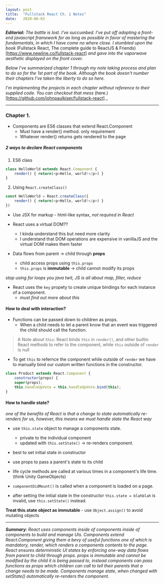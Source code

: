 ```yaml
---
layout: post
title:  "Fullstack React Ch. 1 Notes"
date:   2020-06-03
---
```


_**Editorial:** The battle is lost. I've succumbed. I've put off adopting a front-end javascript framework for as long as possible in favor of mastering the fundamentals, in which I have come no where close. I stumbled upon the book_ (Fullstack React, The complete guide to ReactJS & Friends)[https://www.newline.co/fullstack-react] _and gave into the vaporwave aesthetic displayed on the front cover._

_Below I've summarized chapter 1 through my note taking process and plan to do so for the 1st part of the book. Although the book doesn't number their chapters I've taken the liberty to do so here._

_I'm implementing the projects in each chapter without reference to their supplied code. You can checkout that mess_ (here.)[https://github.com/johnpaulkiser/fullstack-react]._

-----

### Chapter 1.
 * Components are ES6 classes that extend React.Component
    - Must have a render() method. only requirement
    - Whatever render() returns gets rendered to the page
 
##### 2 ways to declare React components
1. ES6 class 
```js 
class HelloWorld extends React.Component {
    render() { return(<p>Hello, world!</p>) }
}
```
2. Using `React.createClass()`
```js
const HelloWorld = React.createClass({
    render() { return(<p>Hello, world!</p>) }
})
```

* Use JSX for markup - html-like syntax, _not required in React_

* React uses a virtual DOM??
    - I kinda understand this but need more clarity
    - I understand that DOM operations are expensive in vanillaJS and the virtual DOM makes them faster

* Data flows from parent -> child through **props**
    - child access props using `this.props`
    - `this.props` is **immutable** -> child cannot modify its props

_stop using for loops you java twit, JS is all about map, filter, reduce_

* React uses the `key` propety to create unique bindings for each instance of a component.
    - _must find out more about this_

#### How to deal with interaction?

* Functions can be passed down to children as props.
    - When a child needs to let a parent know that an event was triggered the child should call the function.

    
> A Note about `this`: React binds `this` in `render()`, and other builtin React methods to refer to the component, while `this` outside of `render` is null

* To get `this` to refernce the component while outside of `render` we have to manually bind our custom written functions in the constructor.

```js
class Product extends React.Component {
    constructor(props) {
    super(props);
    this.handleUpVote = this.handleUpVote.bind(this);
}
```

#### How to handle state?
_one of the benefits of React is that a change to state automatically re-renders for us, however, this means we must handle state the React way_

* use `this.state` object to manage a components state.
    - private to the individual component
    - updated with `this.setState()` -> re-renders component.

* best to set initial state in constructor
* use props to pass a parent's state to its child
* life cycle methods are called at various times in a component's life time. (think Unity GameObjects)
* `componentDidMount()` is called when a component is loaded on a page.
* after setting the initial state in the constructor `this.state = blahblah` is invalid, use `this.setState()` instead.

**Treat this.state object as immutable**
    - use `Object.assign()` to avoid mutating objects

---

_**Summary**: React uses components inside of components inside of components to build and manage UIs. Components extend React.Component giving them a bevy of useful functions
one of which is mandatory, render, which renders a components contents to the page. React ensures deterministic UI states by enforcing
one-way data flows from parent to child through props. props is immutable and cannot be modified by the child it is being passed to, instead components can pass functions as props
which children can call to tell their parents that a change needs to be made. Components manage state, when changed with setState() automatically re-renders the component._

